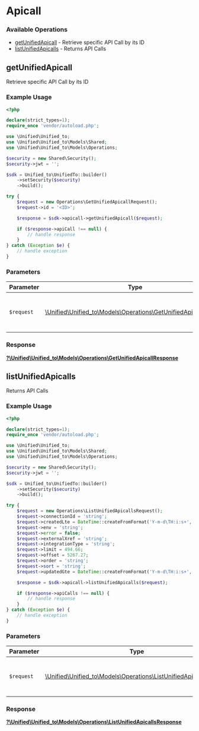 # Apicall


### Available Operations

* [getUnifiedApicall](#getunifiedapicall) - Retrieve specific API Call by its ID
* [listUnifiedApicalls](#listunifiedapicalls) - Returns API Calls

## getUnifiedApicall

Retrieve specific API Call by its ID

### Example Usage

```php
<?php

declare(strict_types=1);
require_once 'vendor/autoload.php';

use \Unified\Unified_to;
use \Unified\Unified_to\Models\Shared;
use \Unified\Unified_to\Models\Operations;

$security = new Shared\Security();
$security->jwt = '';

$sdk = Unified_to\UnifiedTo::builder()
    ->setSecurity($security)
    ->build();

try {
    $request = new Operations\GetUnifiedApicallRequest();
    $request->id = '<ID>';

    $response = $sdk->apicall->getUnifiedApicall($request);

    if ($response->apiCall !== null) {
        // handle response
    }
} catch (Exception $e) {
    // handle exception
}
```

### Parameters

| Parameter                                                                                                             | Type                                                                                                                  | Required                                                                                                              | Description                                                                                                           |
| --------------------------------------------------------------------------------------------------------------------- | --------------------------------------------------------------------------------------------------------------------- | --------------------------------------------------------------------------------------------------------------------- | --------------------------------------------------------------------------------------------------------------------- |
| `$request`                                                                                                            | [\Unified\Unified_to\Models\Operations\GetUnifiedApicallRequest](../../Models/Operations/GetUnifiedApicallRequest.md) | :heavy_check_mark:                                                                                                    | The request object to use for the request.                                                                            |


### Response

**[?\Unified\Unified_to\Models\Operations\GetUnifiedApicallResponse](../../Models/Operations/GetUnifiedApicallResponse.md)**


## listUnifiedApicalls

Returns API Calls

### Example Usage

```php
<?php

declare(strict_types=1);
require_once 'vendor/autoload.php';

use \Unified\Unified_to;
use \Unified\Unified_to\Models\Shared;
use \Unified\Unified_to\Models\Operations;

$security = new Shared\Security();
$security->jwt = '';

$sdk = Unified_to\UnifiedTo::builder()
    ->setSecurity($security)
    ->build();

try {
    $request = new Operations\ListUnifiedApicallsRequest();
    $request->connectionId = 'string';
    $request->createdLte = DateTime::createFromFormat('Y-m-d\TH:i:s+', '2023-08-09T20:57:25.500Z');
    $request->env = 'string';
    $request->error = false;
    $request->externalXref = 'string';
    $request->integrationType = 'string';
    $request->limit = 494.66;
    $request->offset = 5267.27;
    $request->order = 'string';
    $request->sort = 'string';
    $request->updatedGte = DateTime::createFromFormat('Y-m-d\TH:i:s+', '2023-01-09T10:22:39.053Z');

    $response = $sdk->apicall->listUnifiedApicalls($request);

    if ($response->apiCalls !== null) {
        // handle response
    }
} catch (Exception $e) {
    // handle exception
}
```

### Parameters

| Parameter                                                                                                                 | Type                                                                                                                      | Required                                                                                                                  | Description                                                                                                               |
| ------------------------------------------------------------------------------------------------------------------------- | ------------------------------------------------------------------------------------------------------------------------- | ------------------------------------------------------------------------------------------------------------------------- | ------------------------------------------------------------------------------------------------------------------------- |
| `$request`                                                                                                                | [\Unified\Unified_to\Models\Operations\ListUnifiedApicallsRequest](../../Models/Operations/ListUnifiedApicallsRequest.md) | :heavy_check_mark:                                                                                                        | The request object to use for the request.                                                                                |


### Response

**[?\Unified\Unified_to\Models\Operations\ListUnifiedApicallsResponse](../../Models/Operations/ListUnifiedApicallsResponse.md)**

